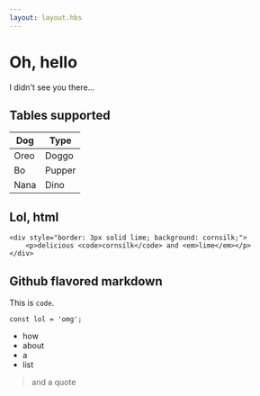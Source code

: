 ```yaml
---
layout: layout.hbs
---
```


# Oh, hello

I didn't see you there...

## Tables supported

| Dog        | Type         |
| ---------- | ------------ |
| Oreo       | Doggo        |
| Bo         | Pupper       |
| Nana       | Dino         |

## Lol, html

```
<div style="border: 3px solid lime; background: cornsilk;">
	<p>delicious <code>cornsilk</code> and <em>lime</em></p>
</div>
```

## Github flavored markdown

This is `code`.

```
const lol = 'omg';
```

- how
- about
- a
- list

> and a quote
